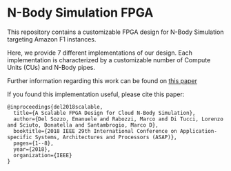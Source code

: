 # N-Body Simulation FPGA
This repository contains a customizable FPGA design for N-Body Simulation targeting Amazon F1 instances.

Here, we provide 7 different implementations of our design. Each implementation is characterized by a customizable number of Compute Units (CUs) and N-Body pipes.

Further information regarding this work can be found on [this paper](https://ieeexplore.ieee.org/abstract/document/8445106/)

If you found this implementation useful, please cite this paper:
```
@inproceedings{del2018scalable,
  title={A Scalable FPGA Design for Cloud N-Body Simulation},
  author={Del Sozzo, Emanuele and Rabozzi, Marco and Di Tucci, Lorenzo and Sciuto, Donatella and Santambrogio, Marco D},
  booktitle={2018 IEEE 29th International Conference on Application-specific Systems, Architectures and Processors (ASAP)},
  pages={1--8},
  year={2018},
  organization={IEEE}
}
```